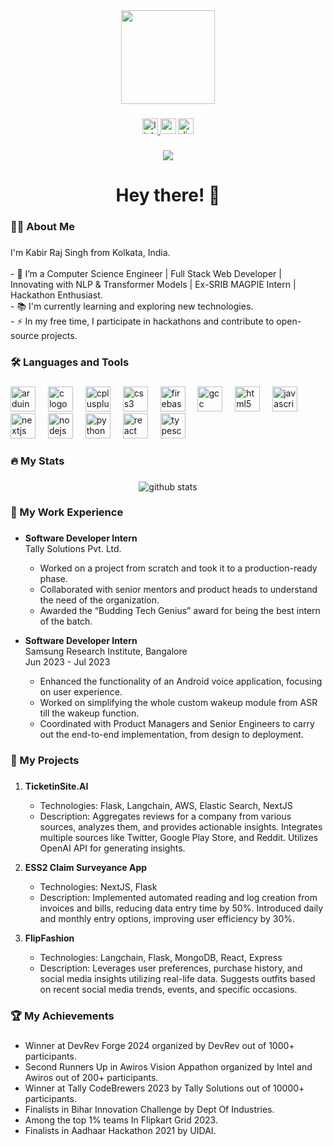 <div align="center">
  <img height="150" src="https://avatars.githubusercontent.com/u/24957846?v=4"  />
</div>

###

<div align="center">
  <a href="https://www.linkedin.com/in/kabir-raj-singh-602286149/" target="_blank">
    <img src="https://img.shields.io/static/v1?message=LinkedIn&logo=linkedin&label=&color=0077B5&logoColor=white&labelColor=&style=for-the-badge" height="25" alt="linkedin logo"  />
  </a>
  <a href="mailto:kabirrajsingh10@gmail.com?subject=Reaching%20out%20from%20your%20Github%20Profile"><img src="https://img.shields.io/static/v1?message=Gmail&logo=gmail&label=&color=D14836&logoColor=white&labelColor=&style=for-the-badge" height="25" alt="gmail logo"  /></a>
  
  <a href="https://discord.com/channels/@me" target="_blank">
    <img src="https://img.shields.io/static/v1?message=Discord&logo=discord&label=&color=7289DA&logoColor=white&labelColor=&style=for-the-badge" height="25" alt="discord logo"  />
  </a>
</div>

###

<div align="center">
  <img src="https://visitor-badge.laobi.icu/badge?page_id=kabirrajsingh.kabirrajsingh"  />
</div>

###

<h1 align="center">Hey there! 👋</h1>

###

<h3 align="left">👩‍💻  About Me</h3>

###

<p align="left">I'm Kabir Raj Singh from Kolkata, India.<br><br>- 🔭 I’m a Computer Science Engineer | Full Stack Web Developer | Innovating with NLP & Transformer Models | Ex-SRIB MAGPIE Intern | Hackathon Enthusiast.<br>- 📚 I'm currently learning and exploring new technologies.<br>- ⚡ In my free time, I participate in hackathons and contribute to open-source projects.</p>

###

<h3 align="left">🛠 Languages and Tools</h3>

###

<div align="left">
  <img src="https://cdn.jsdelivr.net/gh/devicons/devicon/icons/arduino/arduino-original.svg" height="40" alt="arduino logo"  />
  <img width="12" />
  <img src="https://cdn.jsdelivr.net/gh/devicons/devicon/icons/c/c-original.svg" height="40" alt="c logo"  />
  <img width="12" />
  <img src="https://cdn.jsdelivr.net/gh/devicons/devicon/icons/cplusplus/cplusplus-original.svg" height="40" alt="cplusplus logo"  />
  <img width="12" />
  <img src="https://cdn.jsdelivr.net/gh/devicons/devicon/icons/css3/css3-original.svg" height="40" alt="css3 logo"  />
  <img width="12" />
  <img src="https://cdn.jsdelivr.net/gh/devicons/devicon/icons/firebase/firebase-plain.svg" height="40" alt="firebase logo"  />
  <img width="12" />
  <img src="https://cdn.jsdelivr.net/gh/devicons/devicon/icons/gcc/gcc-original.svg" height="40" alt="gcc logo"  />
  <img width="12" />
  <img src="https://cdn.jsdelivr.net/gh/devicons/devicon/icons/html5/html5-original.svg" height="40" alt="html5 logo"  />
  <img width="12" />
  <img src="https://cdn.jsdelivr.net/gh/devicons/devicon/icons/javascript/javascript-original.svg" height="40" alt="javascript logo"  />
  <img width="12" />
  <img src="https://cdn.jsdelivr.net/gh/devicons/devicon/icons/nextjs/nextjs-original.svg" height="40" alt="nextjs logo"  />
  <img width="12" />
  <img src="https://cdn.jsdelivr.net/gh/devicons/devicon/icons/nodejs/nodejs-original.svg" height="40" alt="nodejs logo"  />
  <img width="12" />
  <img src="https://cdn.jsdelivr.net/gh/devicons/devicon/icons/python/python-original.svg" height="40" alt="python logo"  />
  <img width="12" />
  <img src="https://cdn.jsdelivr.net/gh/devicons/devicon/icons/react/react-original.svg" height="40" alt="react logo"  />
  <img width="12" />
  <img src="https://cdn.jsdelivr.net/gh/devicons/devicon/icons/typescript/typescript-original.svg" height="40" alt="typescript logo"  />
</div>

###

<h3 align="left">🔥  My Stats</h3>

###

<div align="center">
  <img src="https://github-readme-stats.vercel.app/api?username=kabirrajsingh&show_icons=true&theme=dracula&locale=en&hide_border=false" alt="github stats"  />
</div>

###

<h3 align="left">🚀  My Work Experience</h3>

###

- **Software Developer Intern**  
  Tally Solutions Pvt. Ltd.  
  - Worked on a project from scratch and took it to a production-ready phase.
  - Collaborated with senior mentors and product heads to understand the need of the organization.
  - Awarded the “Budding Tech Genius” award for being the best intern of the batch.

- **Software Developer Intern**  
  Samsung Research Institute, Bangalore  
  Jun 2023 - Jul 2023
  - Enhanced the functionality of an Android voice application, focusing on user experience.
  - Worked on simplifying the whole custom wakeup module from ASR till the wakeup function.
  - Coordinated with Product Managers and Senior Engineers to carry out the end-to-end implementation, from design to deployment.

###

<h3 align="left">🚀  My Projects</h3>

###

1. **TicketinSite.AI**
   - Technologies: Flask, Langchain, AWS, Elastic Search, NextJS
   - Description: Aggregates reviews for a company from various sources, analyzes them, and provides actionable insights. Integrates multiple sources like Twitter, Google Play Store, and Reddit. Utilizes OpenAI API for generating insights.

2. **ESS2 Claim Surveyance App**
   - Technologies: NextJS, Flask
   - Description: Implemented automated reading and log creation from invoices and bills, reducing data entry time by 50%. Introduced daily and monthly entry options, improving user efficiency by 30%.

3. **FlipFashion**
   - Technologies: Langchain, Flask, MongoDB, React, Express
   - Description: Leverages user preferences, purchase history, and social media insights utilizing real-life data. Suggests outfits based on recent social media trends, events, and specific occasions.

###

<h3 align="left">🏆  My Achievements</h3>

###

- Winner at DevRev Forge 2024 organized by DevRev out of 1000+ participants.
- Second Runners Up in Awiros Vision Appathon organized by Intel and Awiros out of 200+ participants.
- Winner at Tally CodeBrewers 2023 by Tally Solutions out of 10000+ participants.
- Finalists in Bihar Innovation Challenge by Dept Of Industries.
- Among the top 1% teams In Flipkart Grid 2023.
- Finalists in Aadhaar Hackathon 2021 by UIDAI.
###

###




